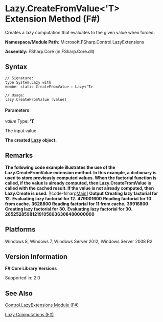 # Lazy.CreateFromValue<'T> Extension Method (F#)

Creates a lazy computation that evaluates to the given value when forced.

**Namespace/Module Path:** Microsoft.FSharp.Control.LazyExtensions

**Assembly:** FSharp.Core (in FSharp.Core.dll)


## Syntax

```
// Signature:
type System.Lazy with
member static CreateFromValue : Lazy<'T>

// Usage:
lazy.CreateFromValue (value)
```

#### Parameters
*value*
Type: **'T**


The input value.



**The created [Lazy](http://msdn.microsoft.com/en-us/library/b29d0af5-6efb-4a55-a278-2662a4ecc489) object.**
## Remarks
**The following code example illustrates the use of the Lazy.CreateFromValue extension method. In this example, a dictionary is used to store previously computed values. When the factorial function is called, if the value is already computed, then Lazy.CreateFromValue is called with the cached result. If the value is not already computed, then Lazy.Create is used.**
[!code-fsharp[Main](snippets/fscorelib2/snippet12.fs)]
**Output**
**Creating lazy factorial for 12.**
**Evaluating lazy factorial for 12.**
**479001600**
**Reading factorial for 10 from cache.**
**3628800**
**Reading factorial for 11 from cache.**
**39916800**
**Creating lazy factorial for 30.**
**Evaluating lazy factorial for 30.**
**265252859812191058636308480000000**
## Platforms
Windows 8, Windows 7, Windows Server 2012, Windows Server 2008 R2


## Version Information
**F# Core Library Versions**

Supported in: 2.0




## See Also
[Control.LazyExtensions Module &#40;F&#35;&#41;](Control.LazyExtensions+Module+%28FSharp%29.md)

[Lazy Computations &#40;F&#35;&#41;](Lazy+Computations+%28FSharp%29.md)

